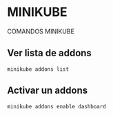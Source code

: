 # MINIKUBE
COMANDOS MINIKUBE

## Ver lista de addons
```
minikube addons list
```
## Activar un  addons
```
minikube addons enable dashboard
```

